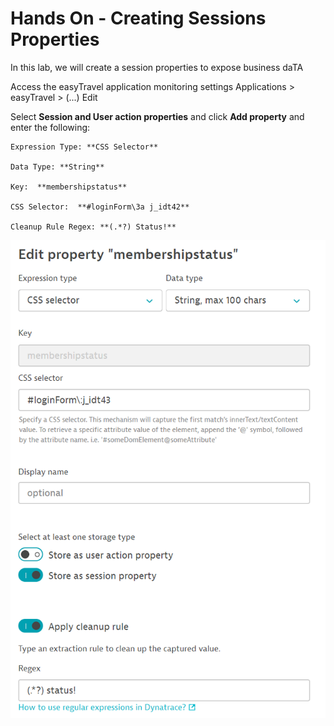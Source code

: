# Hands On - Creating Sessions Properties

In this lab, we will create a session properties to expose business daTA

Access the easyTravel application monitoring settings
  Applications > easyTravel > (...) Edit

Select **Session and User action properties** and click **Add property** and enter the following:

    Expression Type: **CSS Selector**

    Data Type: **String**

    Key:  **membershipstatus**

    CSS Selector:  **#loginForm\3a j_idt42**

    Cleanup Rule Regex: **(.*?) Status!**

![User Session Property Config](/img/usersession-config.PNG)

